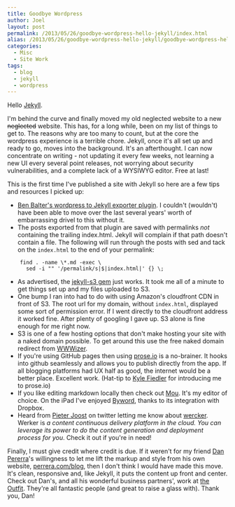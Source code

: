 ```yaml
---
title: Goodbye Wordpress
author: Joel
layout: post
permalink: /2013/05/26/goodbye-wordpress-hello-jekyll/index.html
alias: /2013/05/26/goodbye-wordpress-hello-jekyll/goodbye-wordpress-hello-jekyll
categories:
  - Misc
  - Site Work
tags:
  - blog
  - jekyll
  - wordpress
---
```


Hello [Jekyll](https://jekyllrb.com/).

I'm behind the curve and finally moved my old neglected website to a new <span title="hopefully not?">~~neglected~~</span> website. This has, for a long while, been on my list of things to get to. The reasons why are too many to count, but at the core the wordpress experience is a terrible chore. Jekyll, once it's all set up and ready to go, moves into the background. It's an afterthought. I can now concentrate on writing - not updating it every few weeks, not learning a new UI every several point releases, not worrying about security vulnerabilities, and a complete lack of a WYSIWYG editor. Free at last!

This is the first time I've published a site with Jekyll so here are a few tips and resources I picked up:

* [Ben Balter's wordpress to Jekyll exporter plugin](https://github.com/benbalter/wordpress-to-jekyll-exporter). I couldn't (wouldn't) have been able to move over the last several years' worth of embarrassing drivel to this without it.
* The posts exported from that plugin are saved with permalinks *not* containing the trailing index.html. Jekyll will complain if that path doesn't contain a file. The following will run through the posts with sed and tack on the `index.html` to the end of your permalink:

```
    find . -name \*.md -exec \
      sed -i "" '/permalink/s|$|index.html|' {} \;
```

* As advertised, the [jekyll-s3 gem](https://github.com/laurilehmijoki/jekyll-s3) just works. It took me all of a minute to get things set up and my files uploaded to S3.
* One bump I ran into had to do with using Amazon's cloudfront CDN in front of S3. The root url for my domain, without `index.html`, displayed some sort of permission error. If I went directly to the cloudfront address it worked fine. After plenty of googling I gave up. S3 alone is fine enough for me right now.
* S3 is one of a few hosting options that don't make hosting your site with a naked domain possible. To get around this use the free naked domain redirect from [WWWizer](https://wwwizer.com/naked-domain-redirect).
* If you're using GitHub pages then using [prose.io](https://prose.io) is a no-brainer. It hooks into github seamlessly and allows you to publish directly from the app. If all blogging platforms had UX half as good, the internet would be a better place. Excellent work. (Hat-tip to [Kyle Fiedler](https://twitter.com/kylefiedler) for introducing me to prose.io)
* If you like editing markdown locally then check out [Mou](https://mouapp.com/). It's my editor of choice. On the iPad I've enjoyed [Byword](https://bywordapp.com/), thanks to its integration with Dropbox.
* Heard from [Pieter Joost](https://twitter.com/pjvds) on twitter letting me know about [wercker](https://born2code.net/blog/2013/05/27/simplify-your-jekyll-publishing-process-with-wercker/). Werker is *a content continuous delivery platform in the cloud. You can leverage its power to do the content generation and deployment process for you*. Check it out if you're in need!

Finally, I must give credit where credit is due. If it weren't for my friend [Dan Pererra](https://twitter.com/dperrera)'s willingness to let me lift the markup and style from his own website, [perrera.com/blog](https://perrera.com/blog), then I don't think I would have made this move. It's clean, responsive and, like Jekyll, it puts the content up front and center. Check out Dan's, and all his wonderful business partners', work at [the Outfit](https://fromtheoutfit.com/). They're all fantastic people (and great to raise a glass with). Thank you, Dan!
